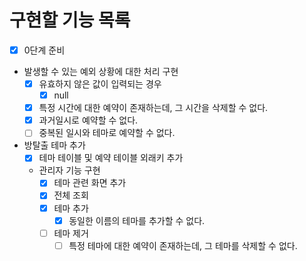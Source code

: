 # 구현할 기능 목록

- [x] 0단계 준비
- 발생할 수 있는 예외 상황에 대한 처리 구현
    - [x] 유효하지 않은 값이 입력되는 경우
        - [x] null
    - [x] 특정 시간에 대한 예약이 존재하는데, 그 시간을 삭제할 수 없다.
    - [x] 과거일시로 예약할 수 없다.
    - [ ] 중복된 일시와 테마로 예약할 수 없다.
- 방탈출 테마 추가
  - [x] 테마 테이블 및 예약 테이블 외래키 추가
  - 관리자 기능 구현
    - [x] 테마 관련 화면 추가 
    - [x] 전체 조회
    - [x] 테마 추가
      - [x] 동일한 이름의 테마를 추가할 수 없다.
    - [ ] 테마 제거
      - [ ] 특정 테마에 대한 예약이 존재하는데, 그 테마를 삭제할 수 없다.